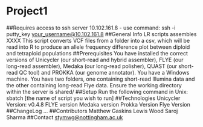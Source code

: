 # Project1
##Requires access to ssh server 10.102.161.8 - use command: ssh -i putty_key your_username@10.102.161.8
##General Info
LR scripts assembles XXXX
This script converts VCF files from a folder into a csv, which will be read into R to produce an allele frequency difference plot
between diploid and tetraploid populations
##Prerequisites
You have installed the correct versions of Unicycler (our short-read and hybrid assembler), FLYE (our long-read assembler), Medaka (our long-read polisher), QUAST (our short-read QC tool) and PROKKA (our genome annotator).
You have a Windows machine.
You have two folders, one containing short-read Illumina data and the other containing long-read Flye data.
Ensure the working directory within the server is shared/
##Setup
Run the following command in Unix: sbatch [the name of script you wish to run]
##Technologies
Unicycler Version: v0.4.8
FLYE version
Medaka version
Prokka Version
Flye Version
##ChangeLog
...
##Contributors
Matthew Gaskins
Lewis Wood
Saroj Sharma
##Contact
stymwg@nottingham.ac.uk
